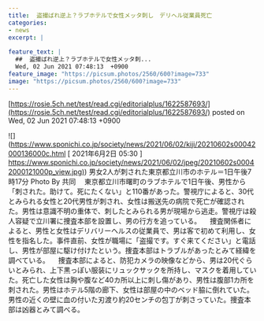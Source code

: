 ```yaml
---
title:  盗撮ばれ逆上？ラブホテルで女性メッタ刺し　デリヘル従業員死亡  
categories:
- news
excerpt: |
  
feature_text: |
  ##  盗撮ばれ逆上？ラブホテルで女性メッタ刺...
  Wed, 02 Jun 2021 07:48:13  +0900
feature_image: "https://picsum.photos/2560/600?image=733"
image: "https://picsum.photos/2560/600?image=733"
---
```


[https://rosie.5ch.net/test/read.cgi/editorialplus/1622587693/](https://rosie.5ch.net/test/read.cgi/editorialplus/1622587693/)
posted on Wed, 02 Jun 2021 07:48:13  +0900

<!--more-->

![](https://www.sponichi.co.jp/society/news/2021/06/02/kiji/20210602s00042000136000c.html [ 2021年6月2日 05:30 ] [https://www.sponichi.co.jp/society/news/2021/06/02/jpeg/20210602s00042000121000p_view.jpg)](https://www.sponichi.co.jp/society/news/2021/06/02/jpeg/20210602s00042000121000p_view.jpg)) 男女2人が刺された東京都立川市のホテル＝1日午後7時17分 Photo By 共同 　東京都立川市曙町のラブホテルで1日午後、男性から「刺された。助けて。死にたくない」と110番があった。警視庁によると、30代とみられる女性と20代男性が刺され、女性は搬送先の病院で死亡が確認された。男性は意識不明の重体で、刺したとみられる男が現場から逃走。警視庁は殺人容疑で立川署に捜査本部を設置し、男の行方を追っている。 　捜査関係者によると、男性と女性はデリバリーヘルスの従業員で、男は客で初めて利用し、女性を指名した。事件直前、女性が職場に「盗撮です。すぐ来てください」と電話し、男性が部屋に駆け付けたという。捜査本部はトラブルがあったとみて経緯を調べている。 　捜査本部によると、防犯カメラの映像などから、男は20代ぐらいとみられ、上下黒っぽい服装にリュックサックを所持し、マスクを着用していた。死亡した女性は胸や腹など40カ所以上に刺し傷があり、男性は腹部1カ所を刺された。男性はホテル5階の廊下、女性は部屋の中のベッド脇に倒れていた。男性の近くの壁に血の付いた刃渡り約20センチの包丁が刺さっていた。捜査本部は凶器とみて調べる。
